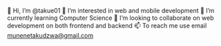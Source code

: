👋 Hi, I’m @takue01
👀 I’m interested in web and mobile development
🌱 I’m currently learning Computer Science
💞️ I’m looking to collaborate on web development on both frontend and backend
📫 To reach me use email munenetakudzwa@gmail.com

<!---
takue01/takue01 is a ✨ special ✨ repository because its `README.md` (this file) appears on your GitHub profile.
You can click the Preview link to take a look at your changes.
--->
